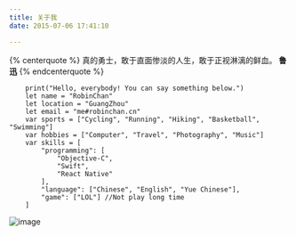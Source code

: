 ```yaml
---
title: 关于我
date: 2015-07-06 17:41:10

---
```

{% centerquote %}
真的勇士，敢于直面惨淡的人生，敢于正视淋漓的鲜血。
**鲁迅**
{% endcenterquote %}
```
    print("Hello, everybody! You can say something below.")
    let name = "RobinChan"
    let location = "GuangZhou"
    let email = "me#robinchan.cn"
    var sports = ["Cycling", "Running", "Hiking", "Basketball", "Swimming"]    
    var hobbies = ["Computer", "Travel", "Photography", "Music"]    
    var skills = [
        "programming": [
            "Objective-C",
            "Swift",
            "React Native"
        ],
        "language": ["Chinese", "English", "Yue Chinese"],
        "game": ["LOL"] //Not play long time 
    ]
```
![image](http://7sbydq.com1.z0.glb.clouddn.com/static/images/HainanCycling.JPG)







